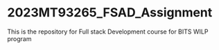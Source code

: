# 2023MT93265_FSAD_Assignment
This is the repository for Full stack Development course for BITS WILP program
